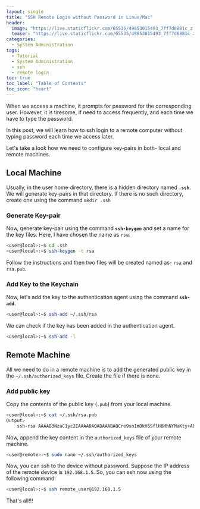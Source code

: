 ```yaml
---
layout: single
title: "SSH Remote Login without Password in Linux/Mac"
header:
  image: "https://live.staticflickr.com/65535/49853015493_7ff7d6881c_z.jpg"
  teaser: "https://live.staticflickr.com/65535/49853015493_7ff7d6881c_z.jpg"
categories:
  - System Administration
tags:
  - Tutorial
  - System Administration
  - ssh
  - remote login
toc: true
toc_label: "Table of Contents"
toc_icon: "heart"
---
```



When we access a machine, it prompts for password for the corresponding user. However, it is tiresome, if need to access frequently, and each time we have to type the password.

In this post, we will learn how to ssh login to a remote computer without typing password each time we access later.

Let's take a look how we need to configure key-pairs in both- local and remote machines.

## Local Machine
Usually, in the user home directory, there is a hidden directory named **`.ssh`**. We will generate key-pairs in that directory. If there is no such directory, create one using the command `mkdir .ssh`

### Generate Key-pair
Now, generate key-pair using the command **`ssh-keygen`** and set a name for the key files. Here, I have chosen the name as `rsa`. 
```bash
<user@local>:~$ cd .ssh
<user@local>:~$ ssh-keygen -t rsa
```

Follow the instructions and then two files will be created named as- `rsa` and `rsa.pub`. 

### Add Key to the Keychain 
Now, let's add the key to the authentication agent using the command **`ssh-add`**.
```bash
<user@local>:~$ ssh-add ~/.ssh/rsa
```
We can check if the key has been added in the authentication agent.
```bash
<user@local>:~$ ssh-add -l
```

## Remote Machine
All we need to do in a remote machine is to add the generated public key in the `~/.ssh/authorized_keys` file. Create the file if there is none.

### Add public key
Copy the contents of the public key (`.pub`) from your local machine.
```bash
<user@local>:~$ cat ~/.ssh/rsa.pub
Output>
	ssh-rsa AAAAB3NzaC1yc2EAAAADAQABAAABAQCre9snImDkV6SflHBMhNYMaKty+ADpeKAs5cJi3z/SGIwuH/eWOkVIFCkZye/BdKurtuX8rtXYXudQCXZ8arzHdaeTwP135e8fefDDZ9cMqyyCf0IlCkLw0ydrInfPzpsu2L2pqlqUiM2Urjpo0AVF4XuBbo/RBcXe49l91AFkjvrBSFIaxlRCV36R5NYBGmLqSEDTDSpmspxjaa2bbwT0X/oS+WQkp6FHHX0x67YeoEjf1qP5DMmbWKeiyqJeMkdhmeVjlnuFLkpZrS+m2vuchmuCHrGkNov6FjLTalE2Koe1YxzI13GpDMFZglFWoz7CfJWHtv9ZD5oQgAssNTwj mrx@mrx-Inspiron-5548
```

Now, append the key content in the `authorized_keys` file of your remote machine.
```bash
<user@remote>:~$ sudo nano ~/.ssh/authorized_keys
```

Now, you can ssh to the device without password. Suppose the IP address of the remote device is `192.168.1.5`. So, you can ssh now using the following command:
```bash
<user@local>:~$ ssh remote_user@192.168.1.5
```

That's all!!!


<!--stackedit_data:
eyJoaXN0b3J5IjpbLTExNTkyMjA3MzEsOTE3NzI2NjMzLC01MT
g3NTMyMTYsLTI1NjI5Mjc0MywxODAzMzA3NjA2XX0=
-->